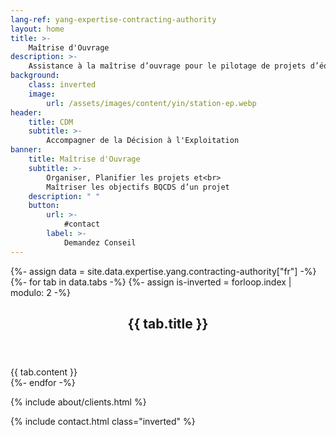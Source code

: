 ```yaml
---
lang-ref: yang-expertise-contracting-authority
layout: home
title: >-
    Maîtrise d'Ouvrage
description: >-
    Assistance à la maîtrise d’ouvrage pour le pilotage de projets d’équipement industriels depuis la conception jusqu’à la mise en service, incluant éventuellement la réalisation de bâtiments, infrastructures et réseaux.
background:
    class: inverted
    image:
        url: /assets/images/content/yin/station-ep.webp
header:
    title: CDM
    subtitle: >-
        Accompagner de la Décision à l'Exploitation
banner:
    title: Maîtrise d'Ouvrage
    subtitle: >-
        Organiser, Planifier les projets et<br>
        Maîtriser les objectifs BQCDS d’un projet
    description: " "
    button:
        url: >-
            #contact
        label: >-
            Demandez Conseil
---
```


{%- assign data = site.data.expertise.yang.contracting-authority["fr"] -%}
{%- for tab in data.tabs -%}
{%- assign is-inverted = forloop.index | modulo: 2 -%}
<section id="{{ tab.id }}" {% if is-inverted == 0 %}class="inverted"{% endif %}>
    <header class="major">
        <h2>{{ tab.title }}</h2>
    </header>
    {{ tab.content }}
</section>
{%- endfor -%}

{% include about/clients.html %}

{% include contact.html class="inverted" %}
